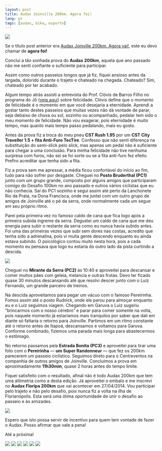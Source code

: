 ```yaml
---
layout: post
title: Audax Joinville 200km. Agora foi!
lang: pt
tags: [audax, bike, esporte]
---
```


![](/public/images/2014/04/aj200-largada.jpg)

Se o título post anterior era [Audax Joinville 200km. Agora vai!](/2014/03/02/audax-joinville-200km-agora-vai/), este eu devo chamar de **agora foi!**

Concluí a tão sonhada prova do **Audax 200km**, aquela que ano passado não me senti confiante o suficiente para participar.

Assim como outros passeios longos que já fiz, fiquei ansioso antes da largada, dolorido durante o trajeto e chateado na chegada. Chateado? Sim, chateado por ter acabado.

Algum tempo atrás assisti a entrevista do Prof. Clóvis de Barros Filho no programa do Jô ([veja aqui](http://vimeo.com/75703251)) sobre felicidade. Clóvis define que o momento de felicidade é o momento em que você desejaria a eternidade. Aprendi a gostar tanto destes passeios que muitas vezes não dá vontade de parar, seja debaixo de chuva ou sol, sozinho ou acompanhado, pedalar tem sido o meu momento de felicidade. Não vou exagerar, pois eternidade é muito tempo, mas quanto mais tempo passo pedalando, mais eu gosto.

Antes da prova fiz a troca do meu pneu **CST Rush 1.95** por um **CST City Traveller 1.5 + fita Anti-Furo TecTire**. Confesso que não senti diferença na substituição do semi-slick pelo slick, mas apenas um pedal não é suficiente para chegar a uma conclusão. Para minha felicidade não tive nenhuma surpresa com furos, não sei se foi sorte ou se a fita anti-furo fez efeito. Prefiro acreditar que tenha sido a fita.

Fiz a prova sem me apressar, a média ficou confortável do início ao fim, tudo para não sofrer por desgaste. Cheguei no **Posto Bruderthal (PC1)** junto com um grupo grande, composto por alguns amigos que participaram comigo do Desafio 100km no ano passado e outros vários ciclistas que eu não conhecia. Saí do PC1 sozinho e segui assim até perto da Lanchonete Rio da Prata, na Dona Francisca, onde me juntei com um outro grupo de amigos de Joinville até o pé da serra, onde normalmente cada um segue em seu próprio ritmo.

Parei pela primeira vez no famoso caldo de cana que fica logo após a primeira subida íngreme da serra. Degustei um caldo de cana que me deu energia para subir o restante da serra como eu nunca havia subido antes. Foi uma das primeiras vezes que subi sem dores nas costas, acredito que tenha sido a adrenalina, pois vi muita gente descendo enquanto eu ainda estava subindo. O psicológico contou muito nesta hora, pois a cada momento eu pensava que logo eu estaria do outro lado da pista curtindo a descida.

![](/public/images/2014/04/aj200-subida.jpg)

Cheguei no **Mirante da Serra (PC2)** às 10:40 e aproveitei para descansar e comer muitos pães com geleia, melancia e outras frutas. Devo ter ficado quase 30 minutos descansando até que resolvi descer junto com o Luiz Fernando, um grande parceiro de treinos.

Na descida aproveitamos para pegar um vácuo com o famoso Pereirinha. Fomos assim até o posto Rudnick, onde ele parou para almoçar enquanto eu e o Luiz seguimos viagem. Chegando em Garuva o Luiz sugeriu &#8220;brincarmos com o nosso cérebro&#8221; e parar para comer somente na volta, pois naquele momento já estaríamos mais tranquilos por saber que dali em diante só faltaria o retorno para Joinville. Partimos em um ritmo constante até o retorno antes de Itapoá, descansamos e voltamos para Garuva. Conforme combinado, fizemos uma parada mais longa para abastecermos o estômago.

No retorno passamos pela **Estrada Bonita (PC3)** e aproveitei para tirar uma foto com o **Pereirinha** — **um Super Randonneur** — que fez os 200km parecerem um passeio ciclístico. Seguimos direto para o Centreventos na companhia de outros amigos de Joinville. Concluímos a prova em aproximadamente **11h30min**, quase 2 horas antes do tempo limite.

Fiquei satisfeito com o resultado, afinal não é todo Audax 200km que tem uma altimetria como a desta edição. Já aproveitei o embalo e me inscrevi no **Audax Floripa 200km** que vai acontecer em 27/04/2014. Vou participar pelo trajeto e não pelo desafio, pois nunca fiz a volta na ilha de Florianópolis. Esta será uma ótima oportunidade de unir o desafio ao passeio e às amizades.

![](/public/images/2014/04/aj200-chegada.jpg)

Espero que isto possa servir de incentivo para quem tem vontade de fazer o Audax. Posso afirmar que vale a pena!

Até a próxima!

![](/public/images/2014/04/aj200-rod-arroz.jpg)
![](/public/images/2014/04/aj200-retorno.jpg)
![](/public/images/2014/04/aj200-pereirinha.jpg)
![](/public/images/2014/04/aj200-pc2.jpg)
![](/public/images/2014/04/aj200-pc1.jpg)
![](/public/images/2014/04/aj200-muvuca.jpg)